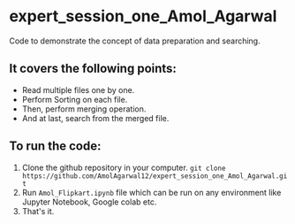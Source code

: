 # expert_session_one_Amol_Agarwal
Code to demonstrate the concept of data preparation and searching.
## It covers the following points:
* Read multiple files one by one.
* Perform Sorting on each file.
* Then, perform merging operation.
* And at last, search from the merged file.

## To run the code:
1. Clone the github repository in your computer. ```git clone https://github.com/AmolAgarwal12/expert_session_one_Amol_Agarwal.git```
2. Run ```Amol_Flipkart.ipynb``` file which can be run on any environment like Jupyter Notebook, Google colab etc.
3. That's it.
